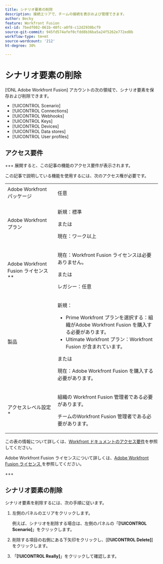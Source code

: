 ```yaml
---
title: シナリオ要素の削除
description: 接続エリアで、チームの接続を表示および管理できます。
author: Becky
feature: Workfront Fusion
exl-id: 7bedf002-061b-40fc-a0f8-c12d2930bcf9
source-git-commit: 945fd574afef0cfdd8b36ba5a24f5262e772ed8b
workflow-type: tm+mt
source-wordcount: '212'
ht-degree: 30%

---
```


# シナリオ要素の削除

[!DNL Adobe Workfront Fusion] アカウントの次の領域で、シナリオ要素を保存および削除できます。

* [!UICONTROL Scenario]
* [!UICONTROL Connections]
* [!UICONTROL Webhooks]
* [!UICONTROL Keys]
* [!UICONTROL Devices]
* [!UICONTROL Data stores]
* [!UICONTROL User profiles]


## アクセス要件

+++ 展開すると、この記事の機能のアクセス要件が表示されます。

この記事で説明している機能を使用するには、次のアクセス権が必要です。

<table style="table-layout:auto">
 <col> 
 <col> 
 <tbody> 
  <tr> 
   <td role="rowheader">Adobe Workfront パッケージ 
   <td> <p>任意</p> </td> 
  </tr> 
  <tr data-mc-conditions=""> 
   <td role="rowheader">Adobe Workfront プラン</td> 
   <td> <p>新規：標準</p><p>または</p><p>現在：ワーク以上</p> </td> 
  </tr> 
  <tr> 
   <td role="rowheader">Adobe Workfront Fusion ライセンス**</td> 
   <td>
   <p>現在：Workfront Fusion ライセンスは必要ありません。</p>
   <p>または</p>
   <p>レガシー：任意 </p>
   </td> 
  </tr> 
  <tr> 
   <td role="rowheader">製品</td> 
   <td>
   <p>新規：</p> <ul><li>Prime Workfront プランを選択する：組織がAdobe Workfront Fusion を購入する必要があります。</li><li>Ultimate Workfront プラン：Workfront Fusion が含まれています。</li></ul>
   <p>または</p>
   <p>現在：Adobe Workfront Fusion を購入する必要があります。</p>
   </td> 
  </tr>
  <tr data-mc-conditions=""> 
   <td role="rowheader">アクセスレベル設定*</td> 
   <td> 
     <p>組織の Workfront Fusion 管理者である必要があります。</p>
     <p>チームのWorkfront Fusion 管理者である必要があります。</p>
   </td> 
  </tr> 
   </td> 
  </tr> 
 </tbody> 
</table>

この表の情報について詳しくは、[Workfront ドキュメントのアクセス要件](/help/workfront-fusion/references/licenses-and-roles/access-level-requirements-in-documentation.md)を参照してください。

Adobe Workfront Fusion ライセンスについて詳しくは、[Adobe Workfront Fusion ライセンス ](/help/workfront-fusion/set-up-and-manage-workfront-fusion/licensing-operations-overview/license-automation-vs-integration.md) を参照してください。

+++

## シナリオ要素の削除

シナリオ要素を削除するには、次の手順に従います。

1. 左側のパネルのエリアをクリックします。

   例えば、シナリオを削除する場合は、左側のパネルの「**[!UICONTROL Scenario]**」をクリックします。

1. 削除する項目の右側にある下矢印をクリックし、[**[!UICONTROL Delete]**] をクリックします。
1. 「**[!UICONTROL Really]**」をクリックして確認します。
